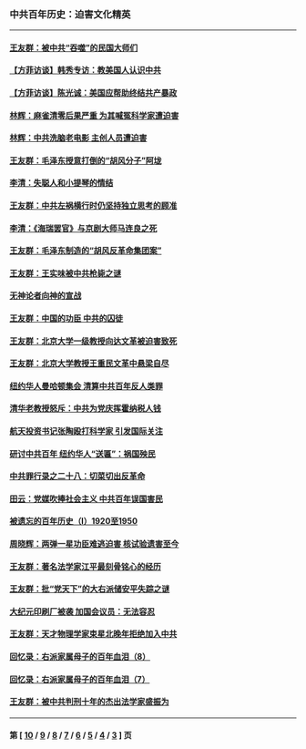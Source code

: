 ### 中共百年历史：迫害文化精英
---
#### [王友群：被中共“吞噬”的民国大师们](../../pages/nf1176111/n13942620.md?03070430) 
#### [【方菲访谈】韩秀专访：教美国人认识中共](../../pages/nf1176111/n13821310.md?03070430) 
#### [【方菲访谈】陈光诚：美国应帮助终结共产暴政](../../pages/nf1176111/n13759521.md?03070430) 
#### [林辉：麻雀清零后果严重 为其喊冤科学家遭迫害](../../pages/nf1176111/n13746900.md?03070430) 
#### [林辉：中共洗脑老电影 主创人员遭迫害](../../pages/nf1176111/n13699437.md?03070430) 
#### [王友群：毛泽东授意打倒的“胡风分子”阿垅](../../pages/nf1176111/n13592541.md?03070430) 
#### [李清：失聪人和小提琴的情结](../../pages/nf1176111/n13459280.md?03070430) 
#### [王友群：中共左祸横行时仍坚持独立思考的顾准](../../pages/nf1176111/n13444722.md?03070430) 
#### [李清：《海瑞罢官》与京剧大师马连良之死](../../pages/nf1176111/n13412316.md?03070430) 
#### [王友群：毛泽东制造的“胡风反革命集团案”](../../pages/nf1176111/n13324909.md?03070430) 
#### [王友群：王实味被中共枪毙之谜](../../pages/nf1176111/n13307502.md?03070430) 
#### [无神论者向神的宣战](../../pages/nf1176111/n13281535.md?03070430) 
#### [王友群：中国的功臣 中共的囚徒](../../pages/nf1176111/n13291790.md?03070430) 
#### [王友群：北京大学一级教授向达文革被迫害致死](../../pages/nf1176111/n13150966.md?03070430) 
#### [王友群：北京大学教授王重民文革中悬梁自尽](../../pages/nf1176111/n13084645.md?03070430) 
#### [纽约华人曼哈顿集会 清算中共百年反人类罪](../../pages/nf1176111/n13084157.md?03070430) 
#### [清华老教授怒斥：中共为党庆挥霍纳税人钱](../../pages/nf1176111/n13071430.md?03070430) 
#### [航天投资书记张陶殴打科学家 引发国际关注](../../pages/nf1176111/n13069132.md?03070430) 
#### [研讨中共百年 纽约华人“送匾”：祸国殃民](../../pages/nf1176111/n13057367.md?03070430) 
#### [中共罪行录之二十八：切菜切出反革命](../../pages/nf1176111/n13030600.md?03070430) 
#### [田云：党媒吹捧社会主义 中共百年误国害民](../../pages/nf1176111/n13006682.md?03070430) 
#### [被遗忘的百年历史（I）1920至1950](../../pages/nf1176111/n12986411.md?03070430) 
#### [周晓辉：两弹一星功臣难逃迫害 核试验遗害至今](../../pages/nf1176111/n12974997.md?03070430) 
#### [王友群：著名法学家江平最刻骨铭心的经历](../../pages/nf1176111/n12970787.md?03070430) 
#### [王友群：批“党天下”的大右派储安平失踪之谜](../../pages/nf1176111/n12954229.md?03070430) 
#### [大纪元印刷厂被袭 加国会议员：无法容忍](../../pages/nf1176111/n12883028.md?03070430) 
#### [王友群：天才物理学家束星北晚年拒绝加入中共](../../pages/nf1176111/n12792913.md?03070430) 
#### [回忆录：右派家属母子的百年血泪（8）](../../pages/nf1176111/n12706196.md?03070430) 
#### [回忆录：右派家属母子的百年血泪（7）](../../pages/nf1176111/n12706191.md?03070430) 
#### [王友群：被中共判刑十年的杰出法学家盛振为](../../pages/nf1176111/n12706141.md?03070430) 

---
#### 第 [ [10](./10.md?03070430) / [9](./9.md?03070430) / [8](./8.md?03070430) / [7](./7.md?03070430) / [6](./6.md?03070430) / [5](./5.md?03070430) / [4](./4.md?03070430) / [3](./3.md?03070430) ] 页
